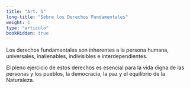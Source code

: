 ```yaml
---
title: "Art. 1"
long-title: "Sobre los Derechos Fundamentales"
weight: 1
type: "articulo"
bookHidden: true
--- 
```

Los derechos fundamentales son inherentes a la persona humana, universales, inalienables, indivisibles e interdependientes.
 
El pleno ejercicio de estos derechos es esencial para la vida digna de las personas y los pueblos, la democracia, la paz y el equilibrio de la Naturaleza.
